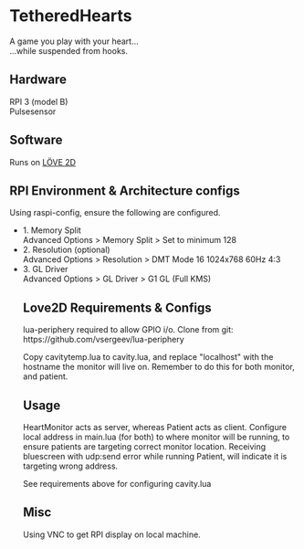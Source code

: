 # TetheredHearts
<p>A game you play with your heart... <br/>
...while suspended from hooks.</p>


<h2>Hardware</h2>
<p>RPI 3 (model B)<br/>
Pulsesensor</p>


<h2>Software </h2>

<p>Runs on <a href="https://love2d.org/">LÖVE 2D</a></p>


<h2>RPI Environment & Architecture configs</h2>

<p>Using raspi-config, ensure the following are configured.<br />
<ul>
<li>
1. Memory Split<br/>
Advanced Options > Memory Split > Set to minimum 128
</li>

<li>
2. Resolution (optional)<br/>
Advanced Options > Resolution > DMT Mode 16 1024x768 60Hz 4:3
</li>

<li>
3. GL Driver <br/>
Advanced Options > GL Driver > G1 GL (Full KMS)
</li>
</p>

<h2>Love2D Requirements & Configs</h2>

<p>lua-periphery required to allow GPIO i/o. Clone from git:<br/>
https://github.com/vsergeev/lua-periphery</p>

<p>Copy cavitytemp.lua to cavity.lua, and replace "localhost" with the hostname the monitor will live on.
Remember to do this for both monitor, and patient.</p>


<h2>Usage</h2>

<p>HeartMonitor acts as server, whereas Patient acts as client. Configure local address in main.lua (for both) to where monitor will be running, to ensure patients are targeting correct monitor location. Receiving bluescreen with udp:send error while running Patient, will indicate it is targeting wrong address.</p>
<p>See requirements above for configuring cavity.lua</p>


<h2>Misc</h2>

<p>Using VNC to get RPI display on local machine. </p>
